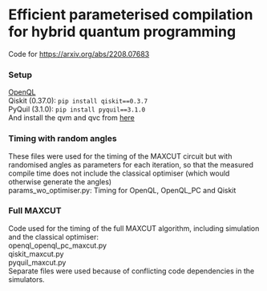 # Efficient parameterised compilation for hybrid quantum programming
Code for https://arxiv.org/abs/2208.07683
### Setup
[OpenQL](https://openql.readthedocs.io/)  
Qiskit (0.37.0): ``pip install qiskit==0.3.7``  
PyQuil (3.1.0): ``pip install pyquil==3.1.0``  
And install the qvm and qvc from [here](https://pyquil-docs.rigetti.com/en/stable/start.html#upgrading-or-installing-pyquil)  

### Timing with random angles
These files were used for the timing of the MAXCUT circuit but with randomised angles as parameters for each iteration, so that the measured compile time does not include the classical optimiser (which would otherwise generate the angles)  
params_wo_optimiser.py: Timing for OpenQL, OpenQL_PC and Qiskit  

### Full MAXCUT
Code used for the timing of the full MAXCUT algorithm, including simulation and the classical optimiser:  
openql_openql_pc_maxcut.py  
qiskit_maxcut.py  
pyquil_maxcut.py  
Separate files were used because of conflicting code dependencies in the simulators.
